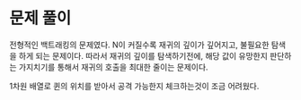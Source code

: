 # 문제 풀이

전형적인 백트래킹의 문제였다.
N이 커질수록 재귀의 깊이가 깊어지고, 불필요한 탐색을 하게 되는 문제이다.
따라서 재귀의 깊이를 탐색하기전에, 해당 값이 유망한지 판단하는 가지치기를 통해서
재귀의 호출을 최대한 줄이는 문제이다.

1차원 배열로 퀸의 위치를 받아서 공격 가능한지 체크하는것이 조금 어려웠다.

